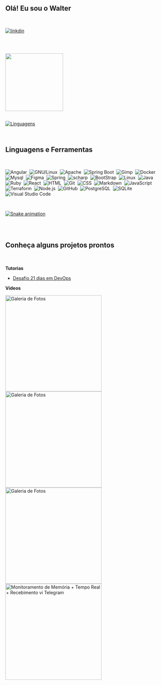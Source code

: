 ##

## Olá! Eu sou o Walter 

<br>

[![linkdin](https://img.shields.io/badge/LinkedIn-0077B5?style=for-the-badge&logo=linkedin&logoColor=white)](https://www.linkedin.com/in/walter-paulo-37b215117)


<br><br>

  <div>
    <a href="https://github.com/walterpaulo">
    <img height="180em" src="https://github-readme-stats.vercel.app/api?username=walterpaulo&show_icons=true&theme=algolia&include_all_commits=true&count_private=true"/>
  </div>
 <br>

  [![Linguagens](https://github-readme-stats.vercel.app/api/top-langs/?username=walterpaulo&custom_title=Tecnologias)](https://github.com/walterpaulo)
  
  <br>
  <div>
  <h2 class="f4 mb-2 text-normal">Linguagens e Ferramentas</h2>
</div>
<br>

![Angular](https://img.shields.io/badge/-Angular-011C27?style=flat&logo=angular&logoColor=DD403A)&nbsp;
![GNU/Linux](https://img.shields.io/badge/-GNU/Linux-011C27?style=flat&logo=linux&logoColor=blue)&nbsp;
![Apache](https://img.shields.io/badge/-Apache-011C27?style=flat&logo=apache)&nbsp;
![Spring Boot](https://img.shields.io/badge/-Spring%20Boot-011C27?style=flat&logo=springboot)&nbsp;
![Gimp](https://img.shields.io/badge/-Gimp-011C27?style=flat&logo=gimp)&nbsp;
![Docker](https://img.shields.io/badge/-Docker-011C27?style=flat&logo=docker)&nbsp;
![Mysql](https://img.shields.io/badge/-Mysql-011C27?style=flat&logo=mysql&logoColor=47a1ee)&nbsp;
![Figma](https://img.shields.io/badge/-Figma-011C27?style=flat&logo=figma)&nbsp;
![Spring](https://img.shields.io/badge/-Spring-011C27?style=flat&logo=spring)&nbsp;
![scharp](https://img.shields.io/badge/-csharp-011C27?style=flat&logo=csharp)&nbsp;
![BootStrap](https://img.shields.io/badge/-Bootstrap-011C27?style=flat&logo=bootstrap)&nbsp;
![Linux](https://img.shields.io/badge/-Linux-011C27?style=flat&logo=linux&logoColor=ffffff)&nbsp;
![Java](https://img.shields.io/badge/-Java-011C27?style=flat&logo=Java)&nbsp;
![Ruby](https://img.shields.io/badge/-Ruby-011C27?style=flat&logo=Ruby&logoColor=DD403A)&nbsp;
![React](https://img.shields.io/badge/-React-011C27?style=flat&logo=react)&nbsp;
![HTML](https://img.shields.io/badge/-HTML-011C27?style=flat&logo=HTML5)&nbsp;
![Git](https://img.shields.io/badge/-Git-011C27?style=flat&logo=git)&nbsp;
![CSS](https://img.shields.io/badge/-CSS-011C27?style=flat&logo=CSS3&logoColor=1572B6)&nbsp;
![Markdown](https://img.shields.io/badge/-Markdown-011C27?style=flat&logo=markdown)&nbsp;
![JavaScript](https://img.shields.io/badge/-JavaScript-011C27?style=flat&logo=javascript)&nbsp;
![Terraform](https://img.shields.io/badge/-Terraform-011C27?style=flat&logo=terraform)&nbsp;
![Node.js](https://img.shields.io/badge/-Node.js-011C27?style=flat&logo=node.js)&nbsp;
![GitHub](https://img.shields.io/badge/-GitHub-011C27?style=flat&logo=github)&nbsp;
![PostgreSQL](https://img.shields.io/badge/-PostgreSQL-011C27?style=flat&logo=postgresql)&nbsp;
![SQLite](https://img.shields.io/badge/-SQLite-011C27?style=flat&logo=sqlite)&nbsp;
![Visual Studio Code](https://img.shields.io/badge/-Visual%20Studio%20Code-011C27?style=flat&logo=visual-studio-code&logoColor=007ACC)&nbsp;

<!-- <div>
  <img align = "center" src="https://i.imgur.com/co3aDyw.png" targer="_blank" alt="junit" width="30" height="30"/>                     
  <img align = "center" src="https://i.imgur.com/IhS1TUg.png" targer="_blank" alt="aws" width="50" height="50"/>
</div> -->
<br>
<div>

 [![Snake animation](https://github.com/TomasAlric/TomasAlric/blob/output/github-contribution-grid-snake.svg)](https://github.com/walterpaulo)

<br><br>
    
 ## Conheça alguns projetos prontos 

<br><br>
**Tutorias**
* [Desafio 21 dias em DevOps](https://github.com/walterpaulo/Desafio-DevOps-21-dias/blob/master/README.md)


**Vídeos**

<a href="https://youtu.be/9IpP8jcnpx0" targer="_blank">
  <img src="https://img.youtube.com/vi/9IpP8jcnpx0/0.jpg" targer="_blank" alt="Galeria de Fotos" width="300" height="auto"/> 
</a>

<br>

<a href="https://www.youtube.com/watch?v=kLZY91TCY20">
  <img src="https://img.youtube.com/vi/kLZY91TCY20/0.jpg" targer="_blank" alt="Galeria de Fotos" width="300" height="auto"/> 
</a>

<br>

<a href="https://www.youtube.com/watch?v=J4bgc6xGYlw">
  <img src="https://img.youtube.com/vi/J4bgc6xGYlw/0.jpg" alt="Galeria de Fotos" width="300" height="auto"/> 
</a>

<br>

<a href="https://youtu.be/ed6Y6F1jo4E">
  <img src="https://img.youtube.com/vi/ed6Y6F1jo4E/0.jpg" targer="_blank" alt="Monitoramento de Memória + Tempo Real + Recebimento vi Telegram" width="300" height="auto"/> 
</a>

<br>


